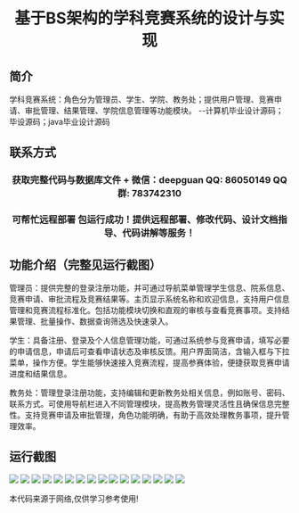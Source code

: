 <p><h1 align="center">基于BS架构的学科竞赛系统的设计与实现</h1></p>

## 简介
学科竞赛系统：角色分为管理员、学生、学院、教务处；提供用户管理、竞赛申请、审批管理、结果管理、学院信息管理等功能模块。    --计算机毕业设计源码；毕设源码；java毕业设计源码


## 联系方式
<p><h3 align="center">获取完整代码与数据库文件 + 微信：deepguan QQ: 86050149 QQ群: 783742310</h3></p>
<p><h3 align="center">可帮忙远程部署 包运行成功！提供远程部署、修改代码、设计文档指导、代码讲解等服务！</h3></p>

## 功能介绍（完整见运行截图）
管理员：提供完整的登录注册功能，并可通过导航菜单管理学生信息、院系信息、竞赛申请、审批流程及竞赛结果等。主页显示系统名称和欢迎信息，支持用户信息管理和竞赛流程标准化。包括功能模块切换和直观的审核与查看竞赛事项。支持结果管理、批量操作、数据查询筛选及快速录入。

学生：具备注册、登录及个人信息管理功能，可通过系统参与竞赛申请，填写必要的申请信息，申请后可查看申请状态及审核反馈。用户界面简洁，含输入框与下拉菜单，操作方便。学生能够快速接入竞赛流程，提高参赛体验，便捷获取竞赛申请进度和结果信息。

教务处：管理登录注册功能，支持编辑和更新教务处相关信息，例如账号、密码、联系方式。可使用导航栏进入不同管理模块，提高教务管理灵活性且确保信息完整性。支持竞赛申请及审批管理，角色功能明确，有助于高效处理教务事项，提升管理效率。


## 运行截图
![](https://bs-1329754181.cos.ap-shanghai.myqcloud.com/ssm/BasedOnBSArchitectureAcademicCompetitionSystem/img/001.jpg)
![](https://bs-1329754181.cos.ap-shanghai.myqcloud.com/ssm/BasedOnBSArchitectureAcademicCompetitionSystem/img/002.jpg)
![](https://bs-1329754181.cos.ap-shanghai.myqcloud.com/ssm/BasedOnBSArchitectureAcademicCompetitionSystem/img/003.jpg)
![](https://bs-1329754181.cos.ap-shanghai.myqcloud.com/ssm/BasedOnBSArchitectureAcademicCompetitionSystem/img/004.jpg)
![](https://bs-1329754181.cos.ap-shanghai.myqcloud.com/ssm/BasedOnBSArchitectureAcademicCompetitionSystem/img/005.jpg)
![](https://bs-1329754181.cos.ap-shanghai.myqcloud.com/ssm/BasedOnBSArchitectureAcademicCompetitionSystem/img/006.jpg)
![](https://bs-1329754181.cos.ap-shanghai.myqcloud.com/ssm/BasedOnBSArchitectureAcademicCompetitionSystem/img/007.jpg)
![](https://bs-1329754181.cos.ap-shanghai.myqcloud.com/ssm/BasedOnBSArchitectureAcademicCompetitionSystem/img/008.jpg)
![](https://bs-1329754181.cos.ap-shanghai.myqcloud.com/ssm/BasedOnBSArchitectureAcademicCompetitionSystem/img/009.jpg)
![](https://bs-1329754181.cos.ap-shanghai.myqcloud.com/ssm/BasedOnBSArchitectureAcademicCompetitionSystem/img/010.jpg)
![](https://bs-1329754181.cos.ap-shanghai.myqcloud.com/ssm/BasedOnBSArchitectureAcademicCompetitionSystem/img/011.jpg)
![](https://bs-1329754181.cos.ap-shanghai.myqcloud.com/ssm/BasedOnBSArchitectureAcademicCompetitionSystem/img/012.jpg)
![](https://bs-1329754181.cos.ap-shanghai.myqcloud.com/ssm/BasedOnBSArchitectureAcademicCompetitionSystem/img/013.jpg)
![](https://bs-1329754181.cos.ap-shanghai.myqcloud.com/ssm/BasedOnBSArchitectureAcademicCompetitionSystem/img/014.jpg)
![](https://bs-1329754181.cos.ap-shanghai.myqcloud.com/ssm/BasedOnBSArchitectureAcademicCompetitionSystem/img/015.jpg)
![](https://bs-1329754181.cos.ap-shanghai.myqcloud.com/ssm/BasedOnBSArchitectureAcademicCompetitionSystem/img/016.jpg)

<p>本代码来源于网络,仅供学习参考使用!</p>
